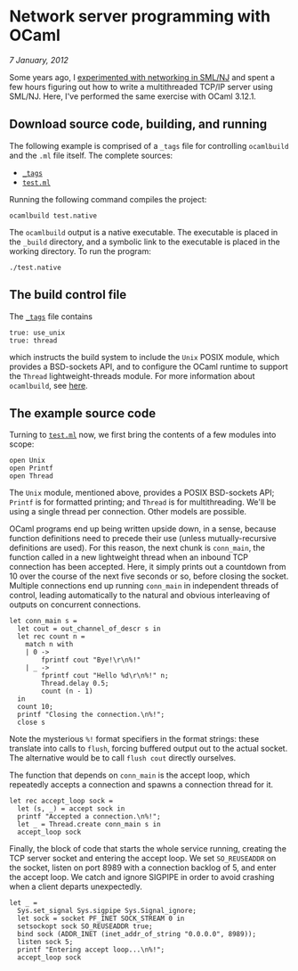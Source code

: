 # Network server programming with OCaml

<i>7 January, 2012</i>

Some years ago, I [experimented with networking in
SML/NJ](http://github.com/tonyg/smlnj-networking/#readme) and spent a few
hours figuring out how to write a multithreaded TCP/IP server using
SML/NJ. Here, I've performed the same exercise with OCaml 3.12.1.

## Download source code, building, and running

The following example is comprised of a `_tags` file for controlling
`ocamlbuild` and the `.ml` file itself. The complete sources:

 - [`_tags`](https://raw.github.com/tonyg/ocaml-networking/master/_tags)
 - [`test.ml`](https://raw.github.com/tonyg/ocaml-networking/master/test.ml)

Running the following command compiles the project:

    ocamlbuild test.native

The `ocamlbuild` output is a native executable. The executable is
placed in the `_build` directory, and a symbolic link to the
executable is placed in the working directory. To run the program:

    ./test.native

## The build control file

The
[`_tags`](https://raw.github.com/tonyg/ocaml-networking/master/_tags)
file contains

    true: use_unix
    true: thread

which instructs the build system to include the `Unix` POSIX module,
which provides a BSD-sockets API, and to configure the OCaml runtime
to support the `Thread` lightweight-threads module.  For more
information about `ocamlbuild`, see
[here](http://nicolaspouillard.fr/ocamlbuild/ocamlbuild-user-guide.pdf).

## The example source code

Turning to
[`test.ml`](https://raw.github.com/tonyg/ocaml-networking/master/test.ml)
now, we first bring the contents of a few modules into scope:

    open Unix
    open Printf
    open Thread

The `Unix` module, mentioned above, provides a POSIX BSD-sockets API;
`Printf` is for formatted printing; and `Thread` is for
multithreading. We'll be using a single thread per connection. Other
models are possible.

OCaml programs end up being written upside down, in a sense, because
function definitions need to precede their use (unless
mutually-recursive definitions are used). For this reason, the next
chunk is `conn_main`, the function called in a new lightweight thread
when an inbound TCP connection has been accepted. Here, it simply
prints out a countdown from 10 over the course of the next five
seconds or so, before closing the socket. Multiple connections end up
running `conn_main` in independent threads of control, leading
automatically to the natural and obvious interleaving of outputs on
concurrent connections.

    let conn_main s =
      let cout = out_channel_of_descr s in
      let rec count n =
        match n with
        | 0 ->
            fprintf cout "Bye!\r\n%!"
        | _ ->
            fprintf cout "Hello %d\r\n%!" n;
            Thread.delay 0.5;
            count (n - 1)
      in
      count 10;
      printf "Closing the connection.\n%!";
      close s

Note the mysterious `%!` format specifiers in the format strings:
these translate into calls to `flush`, forcing buffered output out to
the actual socket. The alternative would be to call `flush cout`
directly ourselves.

The function that depends on `conn_main` is the accept loop, which
repeatedly accepts a connection and spawns a connection thread for it.

    let rec accept_loop sock =
      let (s, _) = accept sock in
      printf "Accepted a connection.\n%!";
      let _ = Thread.create conn_main s in
      accept_loop sock

Finally, the block of code that starts the whole service running,
creating the TCP server socket and entering the accept loop. We set
`SO_REUSEADDR` on the socket, listen on port 8989 with a connection
backlog of 5, and enter the accept loop. We catch and ignore SIGPIPE
in order to avoid crashing when a client departs unexpectedly.

    let _ =
      Sys.set_signal Sys.sigpipe Sys.Signal_ignore;
      let sock = socket PF_INET SOCK_STREAM 0 in
      setsockopt sock SO_REUSEADDR true;
      bind sock (ADDR_INET (inet_addr_of_string "0.0.0.0", 8989));
      listen sock 5;
      printf "Entering accept loop...\n%!";
      accept_loop sock
